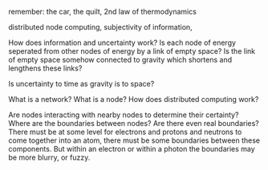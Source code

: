 remember: the car, the quilt, 2nd law of thermodynamics

distributed node computing, subjectivity of information, 

How does information and uncertainty work?
Is each node of energy seperated from other nodes of energy by a link of empty space? Is the link of empty space somehow connected to gravity which shortens and lengthens these links?

Is uncertainty to time as gravity is to space? 

What is a network?
What is a node?
How does distributed computing work? 

Are nodes interacting with nearby nodes to determine their certainty?
Where are the boundaries between nodes? Are there even real boundaries? There must be at some level for electrons and protons and neutrons to come together into an atom, there must be some boundaries between these components. But within an electron or within a photon the boundaries may be more blurry, or fuzzy. 

